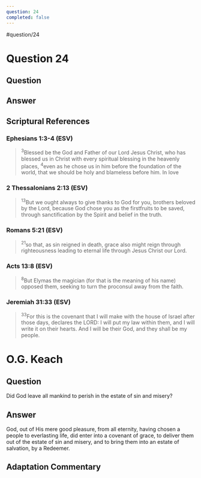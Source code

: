 ```yaml
---
question: 24
completed: false
---
```

#question/24
# Question 24

## Question


## Answer


## Scriptural References
### Ephesians 1:3-4 (ESV)
> <sup>3</sup>Blessed be the God and Father of our Lord Jesus Christ, who has blessed us in Christ with every spiritual blessing in the heavenly places,
> <sup>4</sup>even as he chose us in him before the foundation of the world, that we should be holy and blameless before him. In love

### 2 Thessalonians 2:13 (ESV)
> <sup>13</sup>But we ought always to give thanks to God for you, brothers beloved by the Lord, because God chose you as the firstfruits to be saved, through sanctification by the Spirit and belief in the truth.

### Romans 5:21 (ESV)
> <sup>21</sup>so that, as sin reigned in death, grace also might reign through righteousness leading to eternal life through Jesus Christ our Lord.

### Acts 13:8 (ESV)
> <sup>8</sup>But Elymas the magician (for that is the meaning of his name) opposed them, seeking to turn the proconsul away from the faith.

### Jeremiah 31:33 (ESV)
> <sup>33</sup>For this is the covenant that I will make with the house of Israel after those days, declares the LORD: I will put my law within them, and I will write it on their hearts. And I will be their God, and they shall be my people.

# O.G. Keach
## Question
Did God leave all mankind to perish in the estate of sin and misery?

## Answer
God, out of His mere good pleasure, from all eternity, having chosen a people to everlasting life, did enter into a covenant of grace, to deliver them out of the estate of sin and misery, and to bring them into an estate of salvation, by a Redeemer.

## Adaptation Commentary
